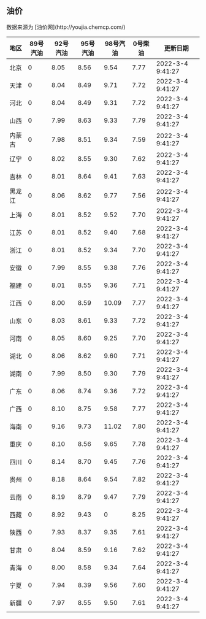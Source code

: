 
<!DOCTYPE html>
<html lang="zh-cn">
<head>
<link href="https://cdn.jsdelivr.net/gh/RookieFanzk/link/github.css" rel="stylesheet">
</head>

<body>
<h2>油价</h2>
<p>数据来源为 [油价网](http://youjia.chemcp.com/) </p>
<table>
<thead>
<tr>
<th>地区</th>
<th>89号汽油</th>
<th>92号汽油</th>
<th>95号汽油</th>
<th>98号汽油</th>
<th>0号柴油</th>
<th>更新日期</th>
</tr>
</thead>
<tbody>
<tr>
<td>北京</td>
<td>0</td>
<td>8.05</td>
<td>8.56</td>
<td>9.54</td>
<td>7.77</td>
<td>2022-3-4 9:41:27</td>
</tr>
<tr>
<td>天津</td>
<td>0</td>
<td>8.04</td>
<td>8.49</td>
<td>9.71</td>
<td>7.72</td>
<td>2022-3-4 9:41:27</td>
</tr>
<tr>
<td>河北</td>
<td>0</td>
<td>8.04</td>
<td>8.49</td>
<td>9.31</td>
<td>7.72</td>
<td>2022-3-4 9:41:27</td>
</tr>
<tr>
<td>山西</td>
<td>0</td>
<td>7.99</td>
<td>8.63</td>
<td>9.33</td>
<td>7.79</td>
<td>2022-3-4 9:41:27</td>
</tr>
<tr>
<td>内蒙古</td>
<td>0</td>
<td>7.98</td>
<td>8.51</td>
<td>9.34</td>
<td>7.59</td>
<td>2022-3-4 9:41:27</td>
</tr>
<tr>
<td>辽宁</td>
<td>0</td>
<td>8.02</td>
<td>8.55</td>
<td>9.30</td>
<td>7.62</td>
<td>2022-3-4 9:41:27</td>
</tr>
<tr>
<td>吉林</td>
<td>0</td>
<td>8.01</td>
<td>8.64</td>
<td>9.41</td>
<td>7.63</td>
<td>2022-3-4 9:41:27</td>
</tr>
<tr>
<td>黑龙江</td>
<td>0</td>
<td>8.06</td>
<td>8.62</td>
<td>9.77</td>
<td>7.56</td>
<td>2022-3-4 9:41:27</td>
</tr>
<tr>
<td>上海</td>
<td>0</td>
<td>8.01</td>
<td>8.52</td>
<td>9.52</td>
<td>7.70</td>
<td>2022-3-4 9:41:27</td>
</tr>
<tr>
<td>江苏</td>
<td>0</td>
<td>8.01</td>
<td>8.52</td>
<td>9.40</td>
<td>7.68</td>
<td>2022-3-4 9:41:27</td>
</tr>
<tr>
<td>浙江</td>
<td>0</td>
<td>8.01</td>
<td>8.52</td>
<td>9.34</td>
<td>7.70</td>
<td>2022-3-4 9:41:27</td>
</tr>
<tr>
<td>安徽</td>
<td>0</td>
<td>7.99</td>
<td>8.55</td>
<td>9.38</td>
<td>7.76</td>
<td>2022-3-4 9:41:27</td>
</tr>
<tr>
<td>福建</td>
<td>0</td>
<td>8.01</td>
<td>8.55</td>
<td>9.36</td>
<td>7.71</td>
<td>2022-3-4 9:41:27</td>
</tr>
<tr>
<td>江西</td>
<td>0</td>
<td>8.00</td>
<td>8.59</td>
<td>10.09</td>
<td>7.77</td>
<td>2022-3-4 9:41:27</td>
</tr>
<tr>
<td>山东</td>
<td>0</td>
<td>8.03</td>
<td>8.61</td>
<td>9.33</td>
<td>7.72</td>
<td>2022-3-4 9:41:27</td>
</tr>
<tr>
<td>河南</td>
<td>0</td>
<td>8.05</td>
<td>8.60</td>
<td>9.25</td>
<td>7.70</td>
<td>2022-3-4 9:41:27</td>
</tr>
<tr>
<td>湖北</td>
<td>0</td>
<td>8.06</td>
<td>8.62</td>
<td>9.60</td>
<td>7.71</td>
<td>2022-3-4 9:41:27</td>
</tr>
<tr>
<td>湖南</td>
<td>0</td>
<td>7.99</td>
<td>8.50</td>
<td>9.30</td>
<td>7.79</td>
<td>2022-3-4 9:41:27</td>
</tr>
<tr>
<td>广东</td>
<td>0</td>
<td>8.06</td>
<td>8.74</td>
<td>9.36</td>
<td>7.72</td>
<td>2022-3-4 9:41:27</td>
</tr>
<tr>
<td>广西</td>
<td>0</td>
<td>8.10</td>
<td>8.75</td>
<td>9.58</td>
<td>7.77</td>
<td>2022-3-4 9:41:27</td>
</tr>
<tr>
<td>海南</td>
<td>0</td>
<td>9.16</td>
<td>9.73</td>
<td>11.02</td>
<td>7.80</td>
<td>2022-3-4 9:41:27</td>
</tr>
<tr>
<td>重庆</td>
<td>0</td>
<td>8.10</td>
<td>8.56</td>
<td>9.65</td>
<td>7.78</td>
<td>2022-3-4 9:41:27</td>
</tr>
<tr>
<td>四川</td>
<td>0</td>
<td>8.14</td>
<td>8.70</td>
<td>9.45</td>
<td>7.76</td>
<td>2022-3-4 9:41:27</td>
</tr>
<tr>
<td>贵州</td>
<td>0</td>
<td>8.18</td>
<td>8.64</td>
<td>9.54</td>
<td>7.82</td>
<td>2022-3-4 9:41:27</td>
</tr>
<tr>
<td>云南</td>
<td>0</td>
<td>8.19</td>
<td>8.79</td>
<td>9.47</td>
<td>7.79</td>
<td>2022-3-4 9:41:27</td>
</tr>
<tr>
<td>西藏</td>
<td>0</td>
<td>8.92</td>
<td>9.43</td>
<td>0</td>
<td>8.25</td>
<td>2022-3-4 9:41:27</td>
</tr>
<tr>
<td>陕西</td>
<td>0</td>
<td>7.93</td>
<td>8.37</td>
<td>9.35</td>
<td>7.61</td>
<td>2022-3-4 9:41:27</td>
</tr>
<tr>
<td>甘肃</td>
<td>0</td>
<td>8.04</td>
<td>8.59</td>
<td>9.16</td>
<td>7.62</td>
<td>2022-3-4 9:41:27</td>
</tr>
<tr>
<td>青海</td>
<td>0</td>
<td>8.00</td>
<td>8.58</td>
<td>9.34</td>
<td>7.64</td>
<td>2022-3-4 9:41:27</td>
</tr>
<tr>
<td>宁夏</td>
<td>0</td>
<td>7.94</td>
<td>8.39</td>
<td>9.56</td>
<td>7.60</td>
<td>2022-3-4 9:41:27</td>
</tr>
<tr>
<td>新疆</td>
<td>0</td>
<td>7.97</td>
<td>8.55</td>
<td>9.50</td>
<td>7.61</td>
<td>2022-3-4 9:41:27</td>
</tr>
</tbody>
</table>
</body>
</html>
